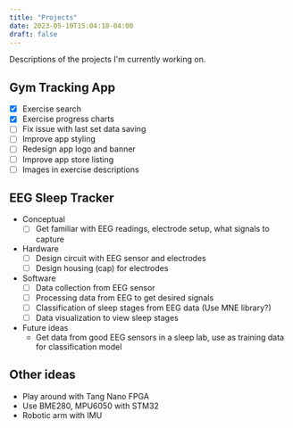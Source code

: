 ```yaml
---
title: "Projects"
date: 2023-05-10T15:04:18-04:00
draft: false
---
```


Descriptions of the projects I'm currently working on.

## Gym Tracking App
- [x] Exercise search
- [x] Exercise progress charts
- [ ] Fix issue with last set data saving
- [ ] Improve app styling
- [ ] Redesign app logo and banner
- [ ] Improve app store listing
- [ ] Images in exercise descriptions

## EEG Sleep Tracker
- Conceptual
    - [ ] Get familiar with EEG readings, electrode setup, what signals to capture
- Hardware
    - [ ] Design circuit with EEG sensor and electrodes
    - [ ] Design housing (cap) for electrodes 
- Software
    - [ ] Data collection from EEG sensor
    - [ ] Processing data from EEG to get desired signals
    - [ ] Classification of sleep stages from EEG data (Use MNE library?)
    - [ ] Data visualization to view sleep stages
- Future ideas
    - Get data from good EEG sensors in a sleep lab,
    use as training data for classification model

## Other ideas
- Play around with Tang Nano FPGA
- Use BME280, MPU6050 with STM32
- Robotic arm with IMU